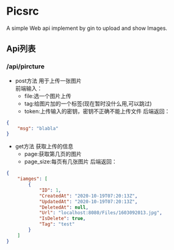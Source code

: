 # Picsrc
A simple Web api implement by gin to upload and show Images.

## Api列表
### /api/pircture
- post方法
用于上传一张图片  
前端输入：
    - file:选一个图片上传
    - tag:给图片加的一个标签(现在暂时没什么用,可以跳过)
    - token:上传输入的密钥，密钥不正确不能上传文件
后端返回：    
```json
{
    "msg": "blabla"
}
```

- get方法
获取上传的信息  
    - page:获取第几页的图片
    - page_size:每页有几张图片
后端返回：
```json
{
    "iamges": [
        {
            "ID": 1,
            "CreatedAt": "2020-10-19T07:20:13Z",
            "UpdatedAt": "2020-10-19T07:20:13Z",
            "DeletedAt": null,
            "Url": "localhost:8080/Files/1603092013.jpg",
            "IsDelete": true,
            "Tag": "test"
        }
    ]
}
```
